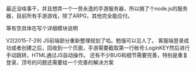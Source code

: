 最近没啥事干，并且想弄一个一劳永逸的手游服务器，所以搞了个node.js的服务器，目前所有手游游戏，除了ARPG，其他完全能应付。

等有空具体在写个详细模块说明

V2[2015-7-29]
JS前端部分重新整理规划了哈。勉强可以见人了。
客服端登录成功或者创建之后，回收到一个页面，手游需要截取第一行帐号:LoginKEY然后进行手动跳转，HTML通过JS自动操作。
还有不少BUG和细节需要完善，特别是重复登录，顶号的问题还需要给一个完善的解决方案
